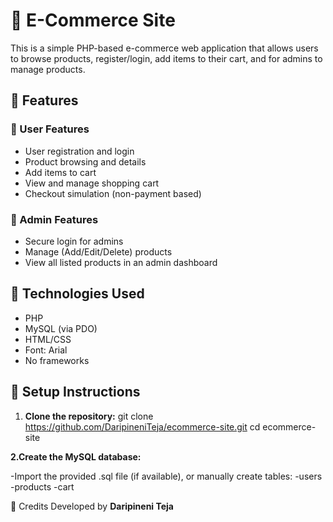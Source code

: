 # 🛒 E-Commerce Site

This is a simple PHP-based e-commerce web application that allows users to browse products, register/login, add items to their cart, and for admins to manage products.

## 🚀 Features

### 👤 User Features
- User registration and login
- Product browsing and details
- Add items to cart
- View and manage shopping cart
- Checkout simulation (non-payment based)

### 🔐 Admin Features
- Secure login for admins
- Manage (Add/Edit/Delete) products
- View all listed products in an admin dashboard

## 🧰 Technologies Used

- PHP
- MySQL (via PDO)
- HTML/CSS
- Font: Arial
- No frameworks

## 🔧 Setup Instructions

1. **Clone the repository:**
   git clone https://github.com/DaripineniTeja/ecommerce-site.git
   cd ecommerce-site

**2.Create the MySQL database:**

  -Import the provided .sql file (if available), or manually create tables:
  -users
  -products
  -cart


🙌 Credits
Developed by **Daripineni Teja**


